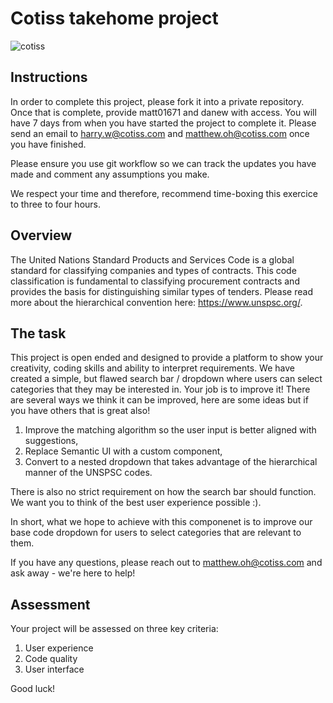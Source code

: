 # Cotiss takehome project
![cotiss](https://img.shields.io/badge/cotiss-restoring%20the%20balance%20of%20powers-blue.svg)

## Instructions

In order to complete this project, please fork it into a private repository.
Once that is complete, provide matt01671 and danew with access. You will have
7 days from when you have started the project to complete it. Please send an 
email to harry.w@cotiss.com and matthew.oh@cotiss.com once you have finished.

Please ensure you use git workflow so we can track the updates you have made and
comment any assumptions you make.

We respect your time and therefore, recommend time-boxing this exercice to three to four hours.

## Overview

The United Nations Standard Products and Services Code is a global standard
for classifying companies and types of contracts. This code classification is fundamental to 
classifying procurement contracts and provides the basis for distinguishing similar types of tenders.
Please read more about the hierarchical convention here: https://www.unspsc.org/.

## The task

This project is open ended and designed to provide a platform to show your creativity,
coding skills and ability to interpret requirements. We have created a simple, but
flawed search bar / dropdown where users can select categories that they may be interested in.
Your job is to improve it! There are several ways we think it can be improved, here are some
ideas but if you have others that is great also!
1. Improve the matching algorithm so the user input is better aligned with suggestions,
2. Replace Semantic UI with a custom component,
3. Convert to a nested dropdown that takes advantage of the hierarchical manner of the UNSPSC codes.

There is also no strict requirement on how the search bar should
function. We want you to think of the best user experience possible :).

In short, what we hope to achieve with this componenet is to improve our base code
dropdown for users to select categories that are relevant to them.

If you have any questions, please reach out to matthew.oh@cotiss.com and ask away - 
we're here to help!

## Assessment

Your project will be assessed on three key criteria:
1. User experience
2. Code quality
3. User interface

Good luck!

